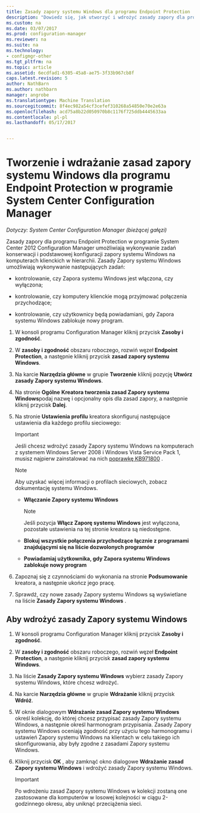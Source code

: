 ```yaml
---
title: Zasady zapory systemu Windows dla programu Endpoint Protection | Dokumentacja firmy Microsoft
description: "Dowiedz się, jak utworzyć i wdrożyć zasady zapory dla programu Endpoint Protection w programie System Center 2012 Configuration Manager."
ms.custom: na
ms.date: 03/07/2017
ms.prod: configuration-manager
ms.reviewer: na
ms.suite: na
ms.technology:
- configmgr-other
ms.tgt_pltfrm: na
ms.topic: article
ms.assetid: 6ecdfad1-6305-45a8-ae75-3f33b967cb8f
caps.latest.revision: 5
author: NathBarn
ms.author: nathbarn
manager: angrobe
ms.translationtype: Machine Translation
ms.sourcegitcommit: 8f4ec982a54cf3cefef310268a54850e70e2e63a
ms.openlocfilehash: acd75a8b22d050970b8c1176f725ddb4445633aa
ms.contentlocale: pl-pl
ms.lasthandoff: 05/17/2017


---
```

# <a name="create-and-deploy-windows-firewall-policies-for-endpoint-protection-in-system-center-configuration-manager"></a>Tworzenie i wdrażanie zasad zapory systemu Windows dla programu Endpoint Protection w programie System Center Configuration Manager

*Dotyczy: System Center Configuration Manager (bieżącej gałęzi)*

Zasady zapory dla programu Endpoint Protection w programie System Center 2012 Configuration Manager umożliwiają wykonywanie zadań konserwacji i podstawowej konfiguracji zapory systemu Windows na komputerach klienckich w hierarchii. Zasady Zapory systemu Windows umożliwiają wykonywanie następujących zadań:  

-   kontrolowanie, czy Zapora systemu Windows jest włączona, czy wyłączona;  

-   kontrolowanie, czy komputery klienckie mogą przyjmować połączenia przychodzące;  

-   kontrolowanie, czy użytkownicy będą powiadamiani, gdy Zapora systemu Windows zablokuje nowy program.  

1.  W konsoli programu Configuration Manager kliknij przycisk **Zasoby i zgodność**.  

2.  W **zasoby i zgodność** obszaru roboczego, rozwiń węzeł **Endpoint Protection**, a następnie kliknij przycisk **zasad zapory systemu Windows**.  

3.  Na karcie **Narzędzia główne** w grupie **Tworzenie** kliknij pozycję **Utwórz zasady Zapory systemu Windows**.  

4.  Na stronie **Ogólne** **Kreatora tworzenia zasad Zapory systemu Windows**podaj nazwę i opcjonalny opis dla zasad zapory, a następnie kliknij przycisk **Dalej**.  

5.  Na stronie **Ustawienia profilu** kreatora skonfiguruj następujące ustawienia dla każdego profilu sieciowego:  

    > [!IMPORTANT]  
    >  Jeśli chcesz wdrożyć zasady Zapory systemu Windows na komputerach z systemem Windows Server 2008 i Windows Vista Service Pack 1, musisz najpierw zainstalować na nich [poprawkę KB971800](http://go.microsoft.com/fwlink/p/?LinkId=231239) .  

    > [!NOTE]  
    >  Aby uzyskać więcej informacji o profilach sieciowych, zobacz dokumentację systemu Windows.  

    -   **Włączanie Zapory systemu Windows**  

        > [!NOTE]  
        >  Jeśli pozycja **Włącz Zaporę systemu Windows** jest wyłączona, pozostałe ustawienia na tej stronie kreatora są niedostępne.  

    -   **Blokuj wszystkie połączenia przychodzące łącznie z programami znajdującymi się na liście dozwolonych programów**  

    -   **Powiadamiaj użytkownika, gdy Zapora systemu Windows zablokuje nowy program**  

6.  Zapoznaj się z czynnościami do wykonania na stronie **Podsumowanie** kreatora, a następnie ukończ jego pracę.  

7.  Sprawdź, czy nowe zasady Zapory systemu Windows są wyświetlane na liście **Zasady Zapory systemu Windows** .  

##  <a name="BKMK_Assign"></a> Aby wdrożyć zasady Zapory systemu Windows  

1.  W konsoli programu Configuration Manager kliknij przycisk **Zasoby i zgodność**.  

2.  W **zasoby i zgodność** obszaru roboczego, rozwiń węzeł **Endpoint Protection**, a następnie kliknij przycisk **zasad zapory systemu Windows**.  

3.  Na liście **Zasady Zapory systemu Windows** wybierz zasady Zapory systemu Windows, które chcesz wdrożyć.  

4.  Na karcie **Narzędzia główne** w grupie **Wdrażanie** kliknij przycisk **Wdróż**.  

5.  W oknie dialogowym **Wdrażanie zasad Zapory systemu Windows** określ kolekcję, do której chcesz przypisać zasady Zapory systemu Windows, a następnie określ harmonogram przypisania. Zasady Zapory systemu Windows oceniają zgodność przy użyciu tego harmonogramu i ustawień Zapory systemu Windows na klientach w celu takiego ich skonfigurowania, aby były zgodne z zasadami Zapory systemu Windows.  

6.  Kliknij przycisk **OK** , aby zamknąć okno dialogowe **Wdrażanie zasad Zapory systemu Windows** i wdrożyć zasady Zapory systemu Windows.  

    > [!IMPORTANT]  
    >  Po wdrożeniu zasad Zapory systemu Windows w kolekcji zostaną one zastosowane dla komputerów w losowej kolejności w ciągu 2-godzinnego okresu, aby uniknąć przeciążenia sieci.

